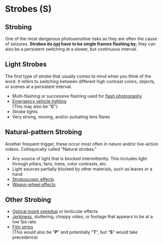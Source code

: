 # Strobes (**S**)

## Strobing
One of the most dangerous photosensitive risks as they are often the cause of seizures.
**Strobes do <u>not</u> have to be single frames flashing by**; they can also be a persistent switching at a slower, but continuous interval. 

## Light Strobes
The first type of strobe that usually comes to mind when you think of the word. It refers to switching between different high contrast colors, objects, or scenes at a persistent interval.

- Multi-flashing or successive flashing used for [flash photography](https://en.wikipedia.org/wiki/Flash_(photography))
- [Emergency vehicle lighting](https://en.wikipedia.org/wiki/Emergency_vehicle_lighting)     
(This may also be "**C**")
- Strobe lights
- Very strong, moving, and/or pulsating lens flares

## Natural-pattern Strobing
Another frequent trigger, these occur most often in nature and/or live-action videos. Colloquically called "Natural strobes."

- Any source of light that is blocked intermittently. This includes light through pillars, fans, trees, color contrasts, etc.
- Light sources partially blocked by other materials, such as leaves or a hand
- [Stroboscopic effects](https://en.wikipedia.org/wiki/Stroboscopic_effect)
- [Wagon-wheel effects](https://en.wikipedia.org/wiki/Wagon-wheel_effect)

## Other Strobing
- [Optical moiré speedup](https://en.wikipedia.org/wiki/Line_moir%C3%A9#Speedup_of_movements_with_moir%C3%A9) or lenticular effects
- [Jerkiness](https://en.wikipedia.org/wiki/Jerkiness), stuttering, choppy video, or footage that appears to be at a low fps rate.
- [Film strips](https://www.youtube.com/watch?v=xYF4dK5HATo)    
(This would also be "**P**" and potentially "**T**", but "**S**" would take precedence)
